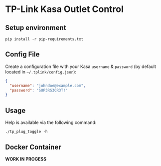 # TP-Link Kasa Outlet Control

## Setup environment

```shell
pip install -r pip-requirements.txt
```

## Config File

Create a configuration file with your Kasa `username` & `password` (by default located in `~/.tplink/config.json`):

```json
{
  "username": "johndoe@example.com",
  "password": "SUP3RS3CR3T!"
}
```

## Usage

Help is available via the following command: 

```shell
./tp_plug_toggle -h
```

## Docker Container

**WORK IN PROGESS**


